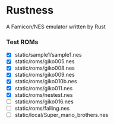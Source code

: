 # Rustness

A Famicon/NES emulator written by Rust

### Test ROMs

- [x] static/sample1/sample1.nes
- [x] static/roms/giko005.nes
- [x] static/roms/giko008.nes
- [x] static/roms/giko009.nes
- [x] static/roms/giko010b.nes
- [x] static/roms/giko011.nes
- [x] static/roms/nestest.nes
- [ ] static/roms/giko016.nes
- [ ] static/roms/falling.nes
- [ ] static/local/Super_mario_brothers.nes
